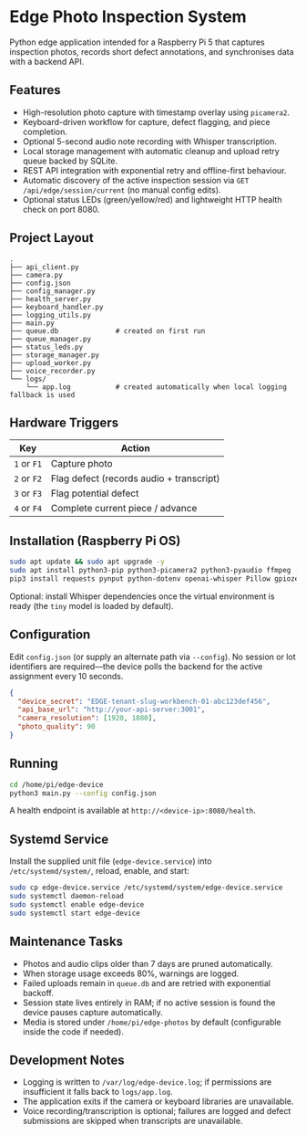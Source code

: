 # Edge Photo Inspection System

Python edge application intended for a Raspberry Pi 5 that captures inspection photos, records short defect annotations, and synchronises data with a backend API.

## Features
- High-resolution photo capture with timestamp overlay using `picamera2`.
- Keyboard-driven workflow for capture, defect flagging, and piece completion.
- Optional 5-second audio note recording with Whisper transcription.
- Local storage management with automatic cleanup and upload retry queue backed by SQLite.
- REST API integration with exponential retry and offline-first behaviour.
- Automatic discovery of the active inspection session via `GET /api/edge/session/current` (no manual config edits).
- Optional status LEDs (green/yellow/red) and lightweight HTTP health check on port 8080.

## Project Layout
```
.
├── api_client.py
├── camera.py
├── config.json
├── config_manager.py
├── health_server.py
├── keyboard_handler.py
├── logging_utils.py
├── main.py
├── queue.db              # created on first run
├── queue_manager.py
├── status_leds.py
├── storage_manager.py
├── upload_worker.py
├── voice_recorder.py
└── logs/
    └── app.log           # created automatically when local logging fallback is used
```

## Hardware Triggers
| Key | Action |
| --- | ------ |
| `1` or `F1` | Capture photo |
| `2` or `F2` | Flag defect (records audio + transcript) |
| `3` or `F3` | Flag potential defect |
| `4` or `F4` | Complete current piece / advance |

## Installation (Raspberry Pi OS)
```bash
sudo apt update && sudo apt upgrade -y
sudo apt install python3-pip python3-picamera2 python3-pyaudio ffmpeg -y
pip3 install requests pynput python-dotenv openai-whisper Pillow gpiozero
```

Optional: install Whisper dependencies once the virtual environment is ready (the `tiny` model is loaded by default).

## Configuration
Edit `config.json` (or supply an alternate path via `--config`). No session or lot identifiers are required—the device polls the backend for the active assignment every 10 seconds.

```json
{
  "device_secret": "EDGE-tenant-slug-workbench-01-abc123def456",
  "api_base_url": "http://your-api-server:3001",
  "camera_resolution": [1920, 1080],
  "photo_quality": 90
}
```

## Running
```bash
cd /home/pi/edge-device
python3 main.py --config config.json
```

A health endpoint is available at `http://<device-ip>:8080/health`.

## Systemd Service
Install the supplied unit file (`edge-device.service`) into `/etc/systemd/system/`, reload, enable, and start:

```bash
sudo cp edge-device.service /etc/systemd/system/edge-device.service
sudo systemctl daemon-reload
sudo systemctl enable edge-device
sudo systemctl start edge-device
```

## Maintenance Tasks
- Photos and audio clips older than 7 days are pruned automatically.
- When storage usage exceeds 80%, warnings are logged.
- Failed uploads remain in `queue.db` and are retried with exponential backoff.
- Session state lives entirely in RAM; if no active session is found the device pauses capture automatically.
- Media is stored under `/home/pi/edge-photos` by default (configurable inside the code if needed).

## Development Notes
- Logging is written to `/var/log/edge-device.log`; if permissions are insufficient it falls back to `logs/app.log`.
- The application exits if the camera or keyboard libraries are unavailable.
- Voice recording/transcription is optional; failures are logged and defect submissions are skipped when transcripts are unavailable.
